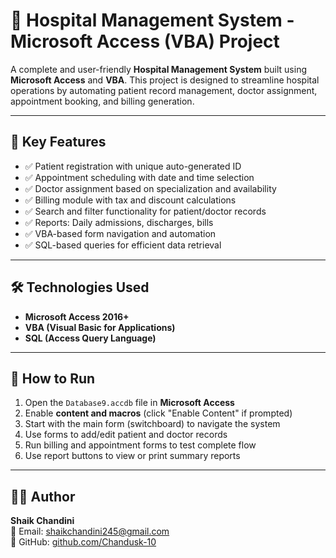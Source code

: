 # 🏥 Hospital Management System - Microsoft Access (VBA) Project

A complete and user-friendly **Hospital Management System** built using **Microsoft Access** and **VBA**. This project is designed to streamline hospital operations by automating patient record management, doctor assignment, appointment booking, and billing generation.

---

## 🎯 Key Features

- ✅ Patient registration with unique auto-generated ID
- ✅ Appointment scheduling with date and time selection
- ✅ Doctor assignment based on specialization and availability
- ✅ Billing module with tax and discount calculations
- ✅ Search and filter functionality for patient/doctor records
- ✅ Reports: Daily admissions, discharges, bills
- ✅ VBA-based form navigation and automation
- ✅ SQL-based queries for efficient data retrieval

---

## 🛠️ Technologies Used

- **Microsoft Access 2016+**
- **VBA (Visual Basic for Applications)**
- **SQL (Access Query Language)**

---

## 🚀 How to Run

1. Open the `Database9.accdb` file in **Microsoft Access**
2. Enable **content and macros** (click "Enable Content" if prompted)
3. Start with the main form (switchboard) to navigate the system
4. Use forms to add/edit patient and doctor records
5. Run billing and appointment forms to test complete flow
6. Use report buttons to view or print summary reports

---

## 👩‍💻 Author

**Shaik Chandini**  
📧 Email: shaikchandini245@gmail.com  
🔗 GitHub: [github.com/Chandusk-10](https://github.com/Chandusk-10)

